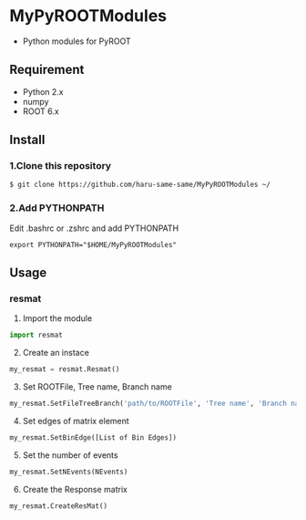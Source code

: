 MyPyROOTModules
====

- Python modules for PyROOT

## Requirement
- Python 2.x
- numpy
- ROOT 6.x

## Install

### 1.Clone this repository
```bash
$ git clone https://github.com/haru-same-same/MyPyROOTModules ~/
```

### 2.Add PYTHONPATH
Edit .bashrc or .zshrc and add PYTHONPATH
```bash:.bashrc
export PYTHONPATH="$HOME/MyPyROOTModules"
```

## Usage

### resmat

1. Import the module
```python
import resmat
```

2. Create an instace
```python
my_resmat = resmat.Resmat()
```

3. Set ROOTFile, Tree name, Branch name
```python
my_resmat.SetFileTreeBranch('path/to/ROOTFile', 'Tree name', 'Branch name for Xaxis', 'Branch name foy Yaxis')
```

4. Set edges of matrix element
```python
my_resmat.SetBinEdge([List of Bin Edges])
```

5. Set the number of events
```python
my_resmat.SetNEvents(NEvents)
```

6. Create the Response matrix
```python
my_resmat.CreateResMat()
```
